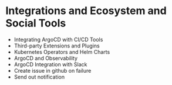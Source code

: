 # Integrations and Ecosystem and Social Tools

- Integrating ArgoCD with CI/CD Tools 
- Third-party Extensions and Plugins 
- Kubernetes Operators and Helm Charts 
- ArgoCD and Observability
- ArgoCD Integration with Slack
- Create issue in github on failure
- Send out notification
